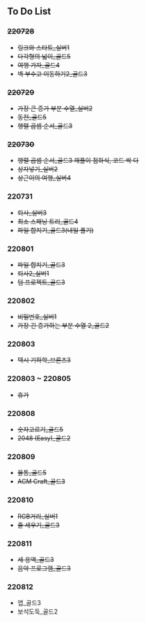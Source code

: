 ## To Do List

### ~~220728~~

-   ~~링크와 스타트\_실버1~~
-   ~~다각형의 넓이\_골드5~~
-   ~~여행 가자\_골드4~~
-   ~~벽 부수고 이동하기2\_골드3~~

### ~~220729~~

-   ~~가장 큰 증가 부분 수열\_실버2~~
-   ~~동전\_골드5~~
-   ~~행렬 곱셈 순서\_골드3~~

### ~~220730~~

-   ~~행렬 곱셈 순서\_골드3 재풀이 점화식, 코드 싹 다~~
-   ~~상자넣기\_실버2~~
-   ~~상근이의 여행\_실버4~~

### 220731

-   ~~퇴사\_실버3~~
-   ~~최소 스패닝 트리\_골드4~~
-   ~~파일 합치기\_골드3(내일 풀기)~~

### 220801

-   ~~파일 합치기\_골드3~~
-   ~~퇴사2\_실버1~~
-   ~~텀 프로젝트\_골드3~~

### 220802

-   ~~비밀번호\_실버1~~
-   ~~가장 긴 증가하는 부분 수열 2\_골드2~~

### 220803

-   ~~택시 기하학\_브론즈3~~

### 220803 ~ 220805

-   ~~휴가~~

### 220808

-   ~~숫자고르기\_골드5~~
-   ~~2048 (Easy)\_골드2~~

### 220809

-   ~~물통\_골드5~~
-   ~~ACM Craft\_골드3~~

### 220810

-   ~~RGB거리\_실버1~~
-   ~~줄 세우기\_골드3~~

### 220811

-   ~~세 용액\_골드3~~
-   ~~음악 프로그램\_골드3~~

### 220812

-   앱\_골드3
-   보석도둑\_골드2
